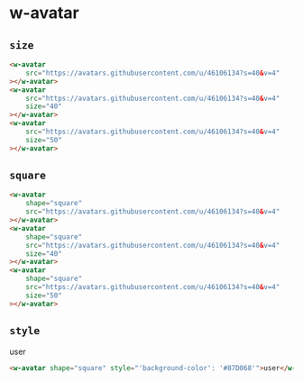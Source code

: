 # w-avatar

## `size`

<w-avatar src="https://avatars.githubusercontent.com/u/46106134?s=40&v=4" ></w-avatar>
<w-avatar src="https://avatars.githubusercontent.com/u/46106134?s=40&v=4" size="40" ></w-avatar>
<w-avatar src="https://avatars.githubusercontent.com/u/46106134?s=40&v=4" size="50" ></w-avatar>

```html
<w-avatar
	src="https://avatars.githubusercontent.com/u/46106134?s=40&v=4"
></w-avatar>
<w-avatar
	src="https://avatars.githubusercontent.com/u/46106134?s=40&v=4"
	size="40"
></w-avatar>
<w-avatar
	src="https://avatars.githubusercontent.com/u/46106134?s=40&v=4"
	size="50"
></w-avatar>
```

## `square`

<w-avatar shape="square" src="https://avatars.githubusercontent.com/u/46106134?s=40&v=4" ></w-avatar>
<w-avatar shape="square" src="https://avatars.githubusercontent.com/u/46106134?s=40&v=4" size="40" ></w-avatar>
<w-avatar shape="square" src="https://avatars.githubusercontent.com/u/46106134?s=40&v=4" size="50" ></w-avatar>

```html
<w-avatar
	shape="square"
	src="https://avatars.githubusercontent.com/u/46106134?s=40&v=4"
></w-avatar>
<w-avatar
	shape="square"
	src="https://avatars.githubusercontent.com/u/46106134?s=40&v=4"
	size="40"
></w-avatar>
<w-avatar
	shape="square"
	src="https://avatars.githubusercontent.com/u/46106134?s=40&v=4"
	size="50"
></w-avatar>
```

## `style`

<w-avatar shape="square" style="'background-color': '#87D068'">user</w-avatar>

```html
<w-avatar shape="square" style="'background-color': '#87D068'">user</w-avatar>
```
